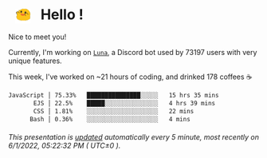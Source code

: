 <h1>   <img src="./spoink.gif" style="vertical-align:middle;" width="30px">   Hello ! </h1>

Nice to meet you!

Currently, I'm working on <a href='https://github.com/Asgarrrr/Luna'>`Luna`</a>, a Discord bot used by 73197 users with very unique features.

This week, I've worked on ~21 hours of coding, and drinked 178 coffees ☕

```
JavaScript │ 75.33%   ███████████████░░░░░   15 hrs 35 mins
       EJS │ 22.5%    █████░░░░░░░░░░░░░░░   4 hrs 39 mins
       CSS │ 1.81%    ░░░░░░░░░░░░░░░░░░░░   22 mins
      Bash │ 0.36%    ░░░░░░░░░░░░░░░░░░░░   4 mins
```

###### This presentation is [updated](https://github.com/Asgarrrr) automatically every 5 minute, most recently on 6/1/2022, 05:22:32 PM ( UTC±0 ).